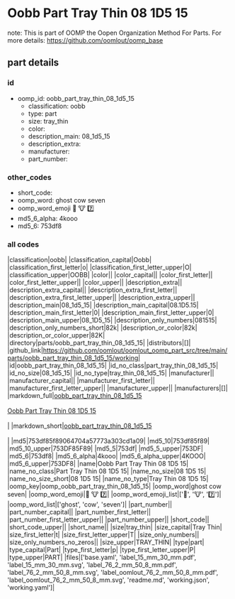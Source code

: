 # Oobb Part Tray Thin 08 1D5 15  

note: This is part of OOMP the Oopen Organization Method For Parts. For more details: https://github.com/oomlout/oomp_base

##  part details





### id
* oomp_id: oobb_part_tray_thin_08_1d5_15
  * classification: oobb
  * type: part
  * size: tray_thin
  * color: 
  * description_main: 08_1d5_15
  * description_extra: 
  * manufacturer: 
  * part_number: 

### other_codes
* short_code: 
* oomp_word: ghost cow seven
* oomp_word_emoji :ghost: :cow: :seven:
* md5_6_alpha: 4kooo
* md5_6: 753df8

### all codes 
|classification|oobb|
|classification_capital|Oobb|
|classification_first_letter|o|
|classification_first_letter_upper|O|
|classification_upper|OOBB|
|color||
|color_capital||
|color_first_letter||
|color_first_letter_upper||
|color_upper||
|description_extra||
|description_extra_capital||
|description_extra_first_letter||
|description_extra_first_letter_upper||
|description_extra_upper||
|description_main|08_1d5_15|
|description_main_capital|08.1D5.15|
|description_main_first_letter|0|
|description_main_first_letter_upper|0|
|description_main_upper|08_1D5_15|
|description_only_numbers|081515|
|description_only_numbers_short|82k|
|description_or_color|82k|
|description_or_color_upper|82K|
|directory|parts/oobb_part_tray_thin_08_1d5_15|
|distributors|[]|
|github_link|https://github.com/oomlout/oomlout_oomp_part_src/tree/main/parts/oobb_part_tray_thin_08_1d5_15/working|
|id|oobb_part_tray_thin_08_1d5_15|
|id_no_class|part_tray_thin_08_1d5_15|
|id_no_size|08_1d5_15|
|id_no_type|tray_thin_08_1d5_15|
|manufacturer||
|manufacturer_capital||
|manufacturer_first_letter||
|manufacturer_first_letter_upper||
|manufacturer_upper||
|manufacturers|[]|
|markdown_full|[oobb_part_tray_thin_08_1d5_15](https://github.com/oomlout/oomlout_oomp_part_src/tree/main/parts/oobb_part_tray_thin_08_1d5_15/working)<br>[](https://github.com/oomlout/oomlout_oomp_part_src/tree/main/parts/oobb_part_tray_thin_08_1d5_15/working)<br>[Oobb Part Tray Thin 08 1D5 15](https://github.com/oomlout/oomlout_oomp_part_src/tree/main/parts/oobb_part_tray_thin_08_1d5_15/working)<br><br>|
|markdown_short|[oobb_part_tray_thin_08_1d5_15](https://github.com/oomlout/oomlout_oomp_part_src/tree/main/parts/oobb_part_tray_thin_08_1d5_15/working)<br><br>|
|md5|753df85f89064704a57773a303cd1a09|
|md5_10|753df85f89|
|md5_10_upper|753DF85F89|
|md5_5|753df|
|md5_5_upper|753DF|
|md5_6|753df8|
|md5_6_alpha|4kooo|
|md5_6_alpha_upper|4KOOO|
|md5_6_upper|753DF8|
|name|Oobb Part Tray Thin 08 1D5 15|
|name_no_class|Part Tray Thin 08 1D5 15|
|name_no_size|08 1D5 15|
|name_no_size_short|08 1D5 15|
|name_no_type|Tray Thin 08 1D5 15|
|oomp_key|oomp_oobb_part_tray_thin_08_1d5_15|
|oomp_word|ghost cow seven|
|oomp_word_emoji|:ghost: :cow: :seven:|
|oomp_word_emoji_list|[':ghost:', ':cow:', ':seven:']|
|oomp_word_list|['ghost', 'cow', 'seven']|
|part_number||
|part_number_capital||
|part_number_first_letter||
|part_number_first_letter_upper||
|part_number_upper||
|short_code||
|short_code_upper||
|short_name||
|size|tray_thin|
|size_capital|Tray Thin|
|size_first_letter|t|
|size_first_letter_upper|T|
|size_only_numbers||
|size_only_numbers_no_zeros||
|size_upper|TRAY_THIN|
|type|part|
|type_capital|Part|
|type_first_letter|p|
|type_first_letter_upper|P|
|type_upper|PART|
|files|['base.yaml', 'label_15_mm_30_mm.pdf', 'label_15_mm_30_mm.svg', 'label_76_2_mm_50_8_mm.pdf', 'label_76_2_mm_50_8_mm.svg', 'label_oomlout_76_2_mm_50_8_mm.pdf', 'label_oomlout_76_2_mm_50_8_mm.svg', 'readme.md', 'working.json', 'working.yaml']|
